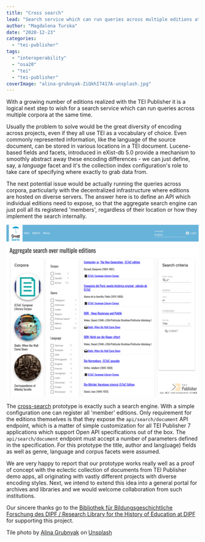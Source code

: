 ```yaml
---
title: "Cross search"
lead: "Search service which can run queries across multiple editions at the same time"
author: "Magdalena Turska"
date: "2020-12-23"
categories: 
  - "tei-publisher"
tags: 
  - "interoperability"
  - "osa20"
  - "tei"
  - "tei-publisher"
coverImage: "alina-grubnyak-ZiQkhI7417A-unsplash.jpg"
---
```


With a growing number of editions realized with the TEI Publisher it is a logical next step to wish for a search service which can run queries across multiple corpora at the same time.

Usually the problem to solve would be the great diversity of encoding across projects, even if they all use TEI as a vocabulary of choice. Even commonly represented information, like the language of the source document, can be stored in various locations in a TEI document. Lucene-based fields and facets, introduced in eXist-db 5.0 provide a mechanism to smoothly abstract away these encoding differences - we can just define, say, a _language_ facet and it's the collection index configuration's role to take care of specifying where exactly to grab data from.

The next potential issue would be actually running the queries across corpora, particularly with the decentralized infrastructure where editions are hosted on diverse servers. The answer here is to define an API which individual editions need to expose, so that the aggregate search engine can just poll all its registered 'members', regardless of their location or how they implement the search internally.

![Cross-search results page](/img/cross-results-1024x914.png)

The [cross-search](https://teipublisher.com/exist/apps/cross-search/index.html) prototype is exactly such a search engine. With a simple configuration one can register all 'member' editions. Only requirement for the editions themselves is that they expose the `api/search/document` API endpoint, which is a matter of simple customization for all TEI Publisher 7 applications which support Open API specifications out of the box. The `api/search/document` endpoint must accept a number of parameters defined in the specification. For this prototype the title, author and lang(uage) fields as well as genre, language and corpus facets were assumed.

We are very happy to report that our prototype works really well as a proof of concept with the eclectic collection of documents from TEI Publisher demo apps, all originating with vastly different projects with diverse encoding styles. Next, we intend to extend this idea into a general portal for archives and libraries and we would welcome collaboration from such institutions.

Our sincere thanks go to the [Bibliothek für Bildungsgeschichtliche Forschung des DIPF / Research Library for the History of Education at DIPF](http://https://bbf.dipf.de/en) for supporting this project.

Tile photo by <a href="https://unsplash.com/@alinnnaaaa?utm_source=unsplash&utm_medium=referral&utm_content=creditCopyText" target="unsplash">Alina Grubnyak</a> on <a href="https://unsplash.com/s/photos/connection?utm_source=unsplash&utm_medium=referral&utm_content=creditCopyText" target="unsplash">Unsplash</a>
  
